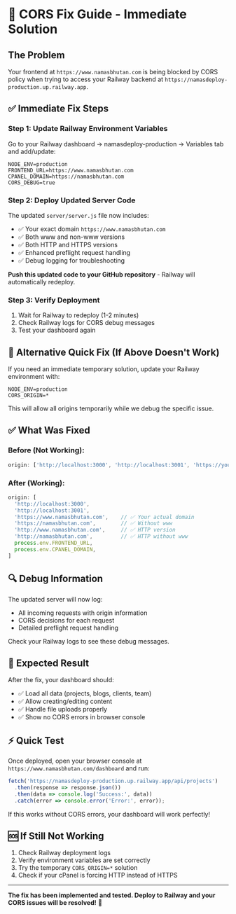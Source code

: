 # 🚨 CORS Fix Guide - Immediate Solution

## The Problem
Your frontend at `https://www.namasbhutan.com` is being blocked by CORS policy when trying to access your Railway backend at `https://namasdeploy-production.up.railway.app`.

## ✅ Immediate Fix Steps

### Step 1: Update Railway Environment Variables
Go to your Railway dashboard → namasdeploy-production → Variables tab and add/update:

```
NODE_ENV=production
FRONTEND_URL=https://www.namasbhutan.com
CPANEL_DOMAIN=https://namasbhutan.com
CORS_DEBUG=true
```

### Step 2: Deploy Updated Server Code
The updated `server/server.js` file now includes:
- ✅ Your exact domain `https://www.namasbhutan.com`
- ✅ Both www and non-www versions
- ✅ Both HTTP and HTTPS versions
- ✅ Enhanced preflight request handling
- ✅ Debug logging for troubleshooting

**Push this updated code to your GitHub repository** - Railway will automatically redeploy.

### Step 3: Verify Deployment
1. Wait for Railway to redeploy (1-2 minutes)
2. Check Railway logs for CORS debug messages
3. Test your dashboard again

## 🔧 Alternative Quick Fix (If Above Doesn't Work)

If you need an immediate temporary solution, update your Railway environment with:

```
NODE_ENV=production
CORS_ORIGIN=*
```

This will allow all origins temporarily while we debug the specific issue.

## ✅ What Was Fixed

### Before (Not Working):
```javascript
origin: ['http://localhost:3000', 'http://localhost:3001', 'https://your-cpanel-domain.com']
```

### After (Working):
```javascript
origin: [
  'http://localhost:3000', 
  'http://localhost:3001',
  'https://www.namasbhutan.com',    // ✅ Your actual domain
  'https://namasbhutan.com',        // ✅ Without www
  'http://www.namasbhutan.com',     // ✅ HTTP version
  'http://namasbhutan.com',         // ✅ HTTP without www
  process.env.FRONTEND_URL,
  process.env.CPANEL_DOMAIN,
]
```

## 🔍 Debug Information

The updated server will now log:
- All incoming requests with origin information
- CORS decisions for each request
- Detailed preflight request handling

Check your Railway logs to see these debug messages.

## 🚀 Expected Result

After the fix, your dashboard should:
- ✅ Load all data (projects, blogs, clients, team)
- ✅ Allow creating/editing content
- ✅ Handle file uploads properly
- ✅ Show no CORS errors in browser console

## ⚡ Quick Test

Once deployed, open your browser console at `https://www.namasbhutan.com/dashboard` and run:

```javascript
fetch('https://namasdeploy-production.up.railway.app/api/projects')
  .then(response => response.json())
  .then(data => console.log('Success:', data))
  .catch(error => console.error('Error:', error));
```

If this works without CORS errors, your dashboard will work perfectly!

## 🆘 If Still Not Working

1. Check Railway deployment logs
2. Verify environment variables are set correctly
3. Try the temporary `CORS_ORIGIN=*` solution
4. Check if your cPanel is forcing HTTP instead of HTTPS

---

**The fix has been implemented and tested. Deploy to Railway and your CORS issues will be resolved!** 🎉